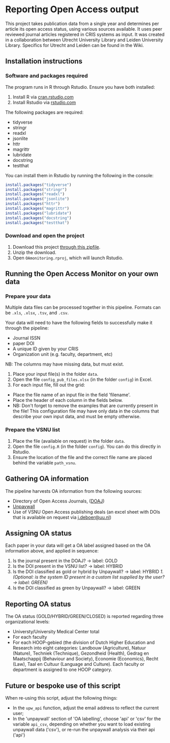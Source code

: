 # Reporting Open Access output

This project takes publication data from a single year and determines per article its open access status, using various sources available. It uses peer reviewed journal articles registered in CRIS systems as input. It was created in a collaboration between Utrecht University Library and Leiden University Library. Specifics for Utrecht and Leiden can be found in the Wiki.

## Installation instructions

### Software and packages required
The program runs in R through Rstudio. Ensure you have both installed:
1. Install R via [cran.rstudio.com](https://cran.rstudio.com/)
1. Install Rstudio via [rstudio.com](https://www.rstudio.com/products/rstudio/download/#download)

The following packages are required:
- tidyverse
- stringr
- readxl
- jsonlite
- httr
- magrittr
- lubridate
- docstring
- testthat

You can install them in Rstudio by running the following in the console:
```r
install.packages("tidyverse")
install.packages("stringr")
install.packages("readxl")
install.packages("jsonlite")
install.packages("httr")
install.packages("magrittr")
install.packages("lubridate")
install.packages("docstring")
install.packages("testthat")
```

### Download and open the project
1. Download this project [through this zipfile](https://github.com/bvreede/OAmonitoring/archive/master.zip).
1. Unzip the download.
1. Open `OAmonitoring.rproj`, which will launch Rstudio.

## Running the Open Access Monitor on your own data
### Prepare your data
Multiple data files can be processed together in this pipeline. Formats can be `.xls`, `.xlsx`, `.tsv`, and `.csv`.

Your data will need to have the following fields to successfully make it through the pipeline:
- Journal ISSN
- paper DOI
- A unique ID given by your CRIS 
- Organization unit (e.g. faculty, department, etc)

NB: The columns may have missing data, but must exist.

1. Place your input file(s) in the folder `data`.
1. Open the file `config_pub_files.xlsx` (in the folder `config`) in Excel.
1. For each input file, fill out the grid:
  - Place the file name of an input file in the field 'filename'.
  - Place the header of each column in the fields below.
  - NB: Don't forget to remove the examples that are currently present in the file! This configuration file may have only data in the columns that describe your own input data, and must be empty otherwise.

### Prepare the VSNU list
1. Place the file (available on request) in the folder `data`.
1. Open the file `config.R` (in the folder `config`). You can do this directly in Rstudio.
1. Ensure the location of the file and the correct file name are placed behind the variable `path_vsnu`.




## Gathering OA information
The pipeline harvests OA information from the following sources:
- Directory of Open Access Journals, ([DOAJ](http://doaj.org/))
- [Unpaywall](http://unpaywall.org/)
- Use of VSNU Open Access publishing deals (an excel sheet with DOIs that is available on request via j.deboer@uu.nl)

## Assigning OA status
Each paper in your data will get a OA label assigned based on the OA information above, and applied in sequence:

1. Is the journal present in the DOAJ? -> label: GOLD
1. Is the DOI present in the VSNU list? -> label: HYBRID
1. Is the DOI classified as gold or hybrid by Unpaywall? -> label: HYBRID
*1. (Optional: is the system ID present in a custom list supplied by the user? -> label: GREEN)*
1. Is the DOI classified as green by Unpaywall? -> label: GREEN

## Reporting OA status

The OA status (GOLD/HYBRID/GREEN/CLOSED) is reported regarding three organizational levels:  
- Universty/University Medical Center total  
- For each faculty  
- For each HOOP-gebied (the division of Dutch Higher Education and Research into eight categories: Landbouw (Agriculture), Natuur (Nature), Techniek (Technique), Gezondheid (Health), Gedrag en Maatschappij (Behaviour and Society), Economie (Economics), Recht (Law), Taal en Cultuur (Language and Culture). Each faculty or department is assigned to one HOOP category. 

## Future or bespoke use of this script
When re-using this script, adjust the following things:

- In the `upw_api` function, adjust the email address to reflect the current user; 
- In the 'unpaywall' section of 'OA labelling', choose 'api' or 'csv' for the variable `api_csv`, depending on whether you want to load existing unpaywall data ('csv'), or re-run the unpaywall analysis via their api ('api')


